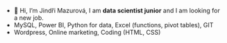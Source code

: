 - 👋 Hi, I’m Jindři Mazurová, I am **data scientist junior** and I am looking for a new job.
- MySQL, Power BI, Python for data, Excel (functions, pivot tables), GIT
- Wordpress, Online marketing, Coding (HTML, CSS)

